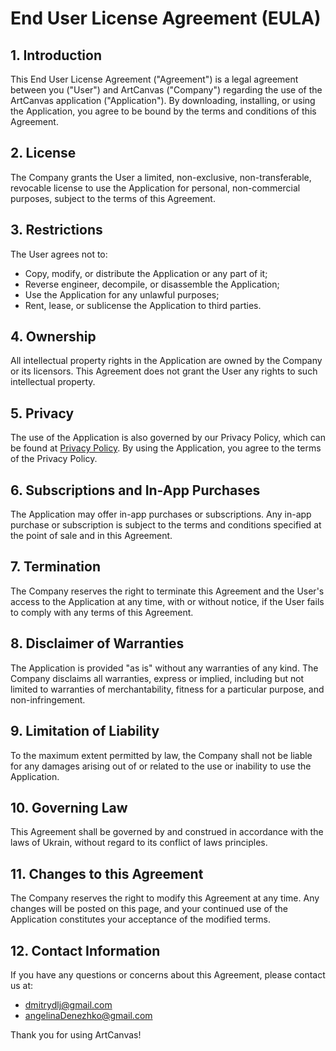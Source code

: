 # End User License Agreement (EULA)

## 1. Introduction
This End User License Agreement ("Agreement") is a legal agreement between you ("User") and ArtCanvas ("Company") regarding the use of the ArtCanvas application ("Application"). By downloading, installing, or using the Application, you agree to be bound by the terms and conditions of this Agreement.

## 2. License
The Company grants the User a limited, non-exclusive, non-transferable, revocable license to use the Application for personal, non-commercial purposes, subject to the terms of this Agreement.

## 3. Restrictions
The User agrees not to:
- Copy, modify, or distribute the Application or any part of it;
- Reverse engineer, decompile, or disassemble the Application;
- Use the Application for any unlawful purposes;
- Rent, lease, or sublicense the Application to third parties.

## 4. Ownership
All intellectual property rights in the Application are owned by the Company or its licensors. This Agreement does not grant the User any rights to such intellectual property.

## 5. Privacy
The use of the Application is also governed by our Privacy Policy, which can be found at [Privacy Policy](https://github.com/DimaDen94/ArtPolicy/blob/main/README.md). By using the Application, you agree to the terms of the Privacy Policy.

## 6. Subscriptions and In-App Purchases
The Application may offer in-app purchases or subscriptions. Any in-app purchase or subscription is subject to the terms and conditions specified at the point of sale and in this Agreement.

## 7. Termination
The Company reserves the right to terminate this Agreement and the User's access to the Application at any time, with or without notice, if the User fails to comply with any terms of this Agreement.

## 8. Disclaimer of Warranties
The Application is provided "as is" without any warranties of any kind. The Company disclaims all warranties, express or implied, including but not limited to warranties of merchantability, fitness for a particular purpose, and non-infringement.

## 9. Limitation of Liability
To the maximum extent permitted by law, the Company shall not be liable for any damages arising out of or related to the use or inability to use the Application.

## 10. Governing Law
This Agreement shall be governed by and construed in accordance with the laws of Ukrain, without regard to its conflict of laws principles.

## 11. Changes to this Agreement
The Company reserves the right to modify this Agreement at any time. Any changes will be posted on this page, and your continued use of the Application constitutes your acceptance of the modified terms.

## 12. Contact Information
If you have any questions or concerns about this Agreement, please contact us at:
- dmitrydlj@gmail.com
- angelinaDenezhko@gmail.com

Thank you for using ArtCanvas!
